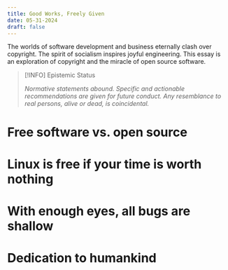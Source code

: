 ```yaml
---
title: Good Works, Freely Given
date: 05-31-2024
draft: false
---
```


The worlds of software development and business eternally clash over copyright. The spirit of socialism inspires joyful engineering. This essay is an exploration of copyright and the miracle of open source software.

> [!INFO] Epistemic Status
>
> *Normative statements abound. Specific and actionable recommendations are given for future conduct. Any resemblance to real persons, alive or dead, is coincidental.*

# Free software vs. open source

# Linux is free if your time is worth nothing

# With enough eyes, all bugs are shallow

# Dedication to humankind